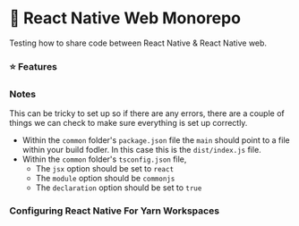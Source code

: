 # :space_invader: React Native Web Monorepo

Testing how to share code between React Native & React Native web.

### :star: Features

### Notes

This can be tricky to set up so if there are any errors, there are a couple of things we can check to make sure everything is set up correctly.

- Within the `common` folder's `package.json` file the `main` should point to a file within your build fodler. In this case this is the `dist/index.js` file.
- Within the `common` folder's `tsconfig.json` file,
  - The `jsx` option should be set to `react`
  - The `module` option should be `commonjs`
  - The `declaration` option should be set to `true`

### Configuring React Native For Yarn Workspaces
